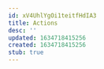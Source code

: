 ```yaml
---
id: xV4UhlYgOi1teitfHdIA3
title: Actions
desc: ''
updated: 1634718415256
created: 1634718415256
stub: true
---
```



